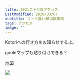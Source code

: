 ```yaml
---
title: 2021コトリ展アクセス
LastModified: 2020/03/07
subtitle: コトリ展in横浜阪東橋
tags: アクセス
image: ""
---
```

Kotoriへの行き方をお知らせするよ。

gooleマップも貼り付けできる？

[地図](https://www.google.co.jp/maps/place/%E7%9B%B8%E6%A8%A1%E5%A4%A7%E9%87%8E%E9%A7%85/@35.5326575,139.4248068,15z/data=!4m8!1m2!2m1!1z55u45qih5aSn6YeO6aeF!3m4!1s0x0:0x2fbfadde0900d5e3!8m2!3d35.5321062!4d139.4378865?hl=ja)

![](/img/kuma2.jpeg)